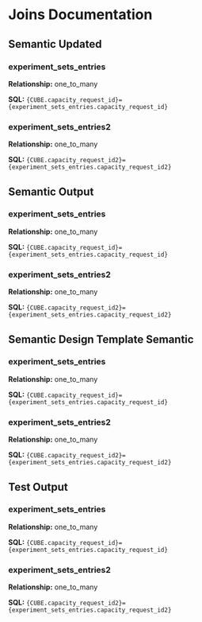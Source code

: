# Joins Documentation

## Semantic Updated

### experiment_sets_entries

**Relationship:** one_to_many

**SQL:** `{CUBE.capacity_request_id}={experiment_sets_entries.capacity_request_id}`


### experiment_sets_entries2

**Relationship:** one_to_many

**SQL:** `{CUBE.capacity_request_id2}={experiment_sets_entries.capacity_request_id2}`


## Semantic Output

### experiment_sets_entries

**Relationship:** one_to_many

**SQL:** `{CUBE.capacity_request_id}={experiment_sets_entries.capacity_request_id}`


### experiment_sets_entries2

**Relationship:** one_to_many

**SQL:** `{CUBE.capacity_request_id2}={experiment_sets_entries.capacity_request_id2}`


## Semantic Design Template Semantic

### experiment_sets_entries

**Relationship:** one_to_many

**SQL:** `{CUBE.capacity_request_id}={experiment_sets_entries.capacity_request_id}`


### experiment_sets_entries2

**Relationship:** one_to_many

**SQL:** `{CUBE.capacity_request_id2}={experiment_sets_entries.capacity_request_id2}`


## Test Output

### experiment_sets_entries

**Relationship:** one_to_many

**SQL:** `{CUBE.capacity_request_id}={experiment_sets_entries.capacity_request_id}`


### experiment_sets_entries2

**Relationship:** one_to_many

**SQL:** `{CUBE.capacity_request_id2}={experiment_sets_entries.capacity_request_id2}`


